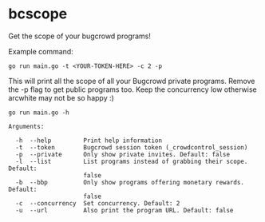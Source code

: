# bcscope
Get the scope of your bugcrowd programs!

Example command:
```
go run main.go -t <YOUR-TOKEN-HERE> -c 2 -p
```
This will print all the scope of all your Bugcrowd private programs.
Remove the -p flag to get public programs too.
Keep the concurrency low otherwise arcwhite may not be so happy :)

```
go run main.go -h

Arguments:

  -h  --help         Print help information
  -t  --token        Bugcrowd session token (_crowdcontrol_session)
  -p  --private      Only show private invites. Default: false
  -l  --list         List programs instead of grabbing their scope. Default:
                     false
  -b  --bbp          Only show programs offering monetary rewards. Default:
                     false
  -c  --concurrency  Set concurrency. Default: 2
  -u  --url          Also print the program URL. Default: false

```
